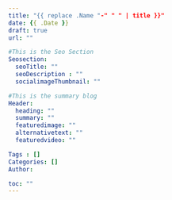 ```yaml
---
title: "{{ replace .Name "-" " " | title }}"
date: {{ .Date }}
draft: true
url: ""

#This is the Seo Section
Seosection:
  seoTitle: ""
  seoDescription : ""
  socialimageThumbnail: ""

#This is the summary blog
Header:
  heading: ""
  summary: ""
  featuredimage: ""
  alternativetext: ""
  featuredvideo: ""

Tags : []
Categories: []
Author:

toc: ""
---
```

